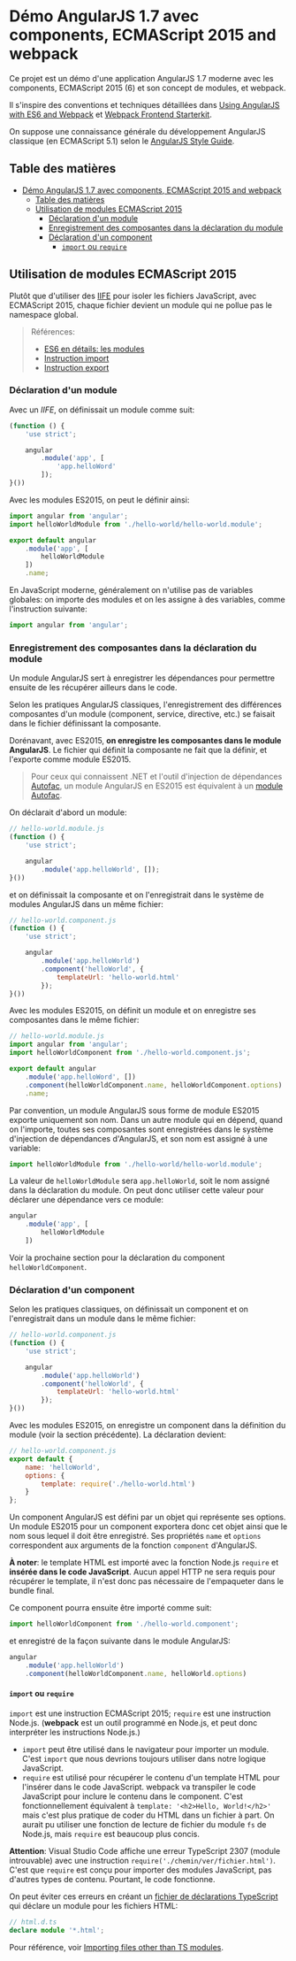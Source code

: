# Démo AngularJS 1.7 avec components, ECMAScript 2015 and webpack

Ce projet est un démo d'une application AngularJS 1.7 moderne avec les components, ECMAScript 2015 (6) et son concept de modules, et webpack.

Il s'inspire des conventions et techniques détaillées dans [Using AngularJS with ES6 and Webpack](http://angular-tips.com/blog/2015/06/using-angular-1-dot-x-with-es6-and-webpack/) et [Webpack Frontend Starterkit](https://github.com/wbkd/webpack-starter).

On suppose une connaissance générale du développement AngularJS classique (en ECMAScript 5.1) selon le [AngularJS Style Guide](https://github.com/johnpapa/angular-styleguide/blob/master/a1/README.md).

## Table des matières

* [Démo AngularJS 1.7 avec components, ECMAScript 2015 and webpack](#démo-angularjs-17-avec-components-ecmascript-2015-and-webpack)
  * [Table des matières](#table-des-matières)
  * [Utilisation de modules ECMAScript 2015](#utilisation-de-modules-ecmascript-2015)
    * [Déclaration d'un module](#déclaration-dun-module)
    * [Enregistrement des composantes dans la déclaration du module](#enregistrement-des-composantes-dans-la-déclaration-du-module)
    * [Déclaration d'un component](#déclaration-dun-component)
      * [`import` ou `require`](#import-ou-require)

## Utilisation de modules ECMAScript 2015

Plutôt que d'utiliser des [IIFE](https://developer.mozilla.org/fr/docs/Glossaire/IIFE) pour isoler les fichiers JavaScript, avec ECMAScript 2015, chaque fichier devient un module qui ne pollue pas le namespace global.

> Références:
>
> * [ES6 en détails: les modules](https://tech.mozfr.org/post/2015/08/21/ES6-en-details-%3A-les-modules)
> * [Instruction import](https://developer.mozilla.org/fr/docs/Web/JavaScript/Reference/Instructions/import)
> * [Instruction export](https://developer.mozilla.org/fr/docs/Web/JavaScript/Reference/Instructions/export)

### Déclaration d'un module

Avec un *IIFE*, on définissait un module comme suit:

```javascript
(function () {
    'use strict';

    angular
        .module('app', [
            'app.helloWord'
        ]);
}())
```

Avec les modules ES2015, on peut le définir ainsi:

```javascript
import angular from 'angular';
import helloWorldModule from './hello-world/hello-world.module';

export default angular
    .module('app', [
        helloWorldModule
    ])
    .name;
```

En JavaScript moderne, généralement on n'utilise pas de variables globales: on importe des modules et on les assigne à des variables, comme l'instruction suivante:

```javascript
import angular from 'angular';
```

### Enregistrement des composantes dans la déclaration du module

Un module AngularJS sert à enregistrer les dépendances pour permettre ensuite de les récupérer ailleurs dans le code.

Selon les pratiques AngularJS classiques, l'enregistrement des différences composantes d'un module (component, service, directive, etc.) se faisait dans le fichier définissant la composante.

Dorénavant, avec ES2015, **on enregistre les composantes dans le module AngularJS**. Le fichier qui définit la composante ne fait que la définir, et l'exporte comme module ES2015.

> Pour ceux qui connaissent .NET et l'outil d'injection de dépendances [Autofac](https://autofac.org/), un module AngularJS en ES2015 est équivalent à un [module Autofac](https://autofac.readthedocs.io/en/latest/configuration/modules.html).

On déclarait d'abord un module:

```javascript
// hello-world.module.js
(function () {
    'use strict';

    angular
        .module('app.helloWorld', []);
}())
```

et on définissait la composante et on l'enregistrait dans le système de modules AngularJS dans un même fichier:

```javascript
// hello-world.component.js
(function () {
    'use strict';

    angular
        .module('app.helloWorld')
        .component('helloWorld', {
            templateUrl: 'hello-world.html'
        });
}())
```

Avec les modules ES2015, on définit un module et on enregistre ses composantes dans le même fichier:

```javascript
// hello-world.module.js
import angular from 'angular';
import helloWorldComponent from './hello-world.component.js';

export default angular
    .module('app.helloWord', [])
    .component(helloWorldComponent.name, helloWorldComponent.options)
    .name;
```

Par convention, un module AngularJS sous forme de module ES2015 exporte uniquement son nom. Dans un autre module qui en dépend, quand on l'importe, toutes ses composantes sont enregistrées dans le système d'injection de dépendances d'AngularJS, et son nom est assigné à une variable:

```javascript
import helloWorldModule from './hello-world/hello-world.module';
```

La valeur de `helloWorldModule` sera `app.helloWorld`, soit le nom assigné dans la déclaration du module. On peut donc utiliser cette valeur pour déclarer une dépendance vers ce module:

```javascript
angular
    .module('app', [
        helloWorldModule
    ])
```

Voir la prochaine section pour la déclaration du component `helloWorldComponent`.

### Déclaration d'un component

Selon les pratiques classiques, on définissait un component et on l'enregistrait dans un module dans le même fichier:

```javascript
// hello-world.component.js
(function () {
    'use strict';

    angular
        .module('app.helloWorld')
        .component('helloWorld', {
            templateUrl: 'hello-world.html'
        });
}())
```

Avec les modules ES2015, on enregistre un component dans la définition du module (voir la section précédente). La déclaration devient:

```javascript
// hello-world.component.js
export default {
    name: 'helloWorld',
    options: {
        template: require('./hello-world.html')
    }
};
```

Un component AngularJS est défini par un objet qui représente ses options. Un module ES2015 pour un component exportera donc cet objet ainsi que le nom sous lequel il doit être enregistré. Ses propriétés `name` et `options` correspondent aux arguments de la fonction `component` d'AngularJS.

**À noter**: le template HTML est importé avec la fonction Node.js `require` et **insérée dans le code JavaScript**. Aucun appel HTTP ne sera requis pour récupérer le template, il n'est donc pas nécessaire de l'empaqueter dans le bundle final.

Ce component pourra ensuite être importé comme suit:

```javascript
import helloWorldComponent from './hello-world.component';
```

et enregistré de la façon suivante dans le module AngularJS:

```javascript
angular
    .module('app.helloWorld')
    .component(helloWorldComponent.name, helloWorld.options)
```

#### `import` ou `require`

`import` est une instruction ECMAScript 2015; `require` est une instruction Node.js. (**webpack** est un outil programmé en Node.js, et peut donc interpréter les instructions Node.js.)

* `import` peut être utilisé dans le navigateur pour importer un module. C'est `import` que nous devrions toujours utiliser dans notre logique JavaScript.
* `require` est utilisé pour récupérer le contenu d'un template HTML pour l'insérer dans le code JavaScript. webpack va transpiler le code JavaScript pour inclure le contenu dans le component. C'est fonctionnellement équivalent à `template: '<h2>Hello, World!</h2>'` mais c'est plus pratique de coder du HTML dans un fichier à part. On aurait pu utiliser une fonction de lecture de fichier du module `fs` de Node.js, mais `require` est beaucoup plus concis.

**Attention**: Visual Studio Code affiche une erreur TypeScript 2307 (module introuvable) avec une instruction `require('./chemin/ver/fichier.html')`. C'est que `require` est conçu pour importer des modules JavaScript, pas d'autres types de contenu. Pourtant, le code fonctionne.

On peut éviter ces erreurs en créant un [fichier de déclarations TypeScript](https://www.typescriptlang.org/docs/handbook/declaration-files/introduction.html) qui déclare un module pour les fichiers HTML:

```typescript
// html.d.ts
declare module '*.html';
```

Pour référence, voir [Importing files other than TS modules](https://github.com/Microsoft/TypeScript/issues/2709#issuecomment-230183652).